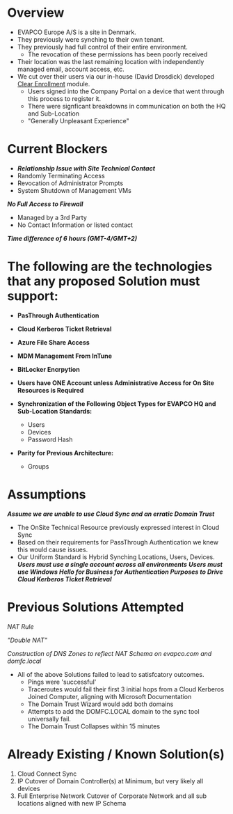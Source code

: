 # Overview

- EVAPCO Europe A/S is a site in Denmark.
- They previously were synching to their own tenant.
- They previously had full control of their entire environment.
    - The revocation of these permissions has been poorly received
- Their location was the last remaining location with independently managed email, account access, etc.
- We cut over their users via our in-house (David Drosdick) developed [Clear Enrollment](https://github.com/DirtyDabe23/EvapcoRepo/blob/main/Modules/Clear-Enrollment/Clear-Enrollment.ps1) module.
    - Users signed into the Company Portal on a device that went through this process to register it.
    - There were signficant breakdowns in communication on both the HQ and Sub-Location
    - "Generally Unpleasant Experience"

# Current Blockers

- ***Relationship Issue with Site Technical Contact***
- Randomly Terminating Access
- Revocation of Administrator Prompts
- System Shutdown of Management VMs

***No Full Access to Firewall***
- Managed by a 3rd Party
- No Contact Information or listed contact

***Time difference of 6 hours (GMT-4/GMT+2)***

# The following are the technologies that any proposed Solution must support:

- **PasThrough Authentication** 

- **Cloud Kerberos Ticket Retrieval**

- **Azure File Share Access**

- **MDM Management From InTune**

- **BitLocker Encrpytion**

- **Users have ONE Account unless Administrative Access for On Site Resources is Required**


- **Synchronization of the Following Object Types for EVAPCO HQ and Sub-Location Standards:**
    - Users
    - Devices
    - Password Hash

- **Parity for Previous Architecture:**
    - Groups

# Assumptions

***Assume we are unable to use Cloud Sync and an erratic Domain Trust***
- The OnSite Technical Resource previously expressed interest in Cloud Sync
- Based on their requirements for PassThrough Authentication we knew this would cause issues.
- Our Uniform Standard is Hybrid Synching Locations, Users, Devices.
***Users must use a single account across all environments***
***Users must use Windows Hello for Business for Authentication Purposes to Drive Cloud Kerberos Ticket Retrieval***

# Previous Solutions Attempted

*NAT Rule*

*"Double NAT"*

*Construction of DNS Zones to reflect NAT Schema on evapco.com and domfc.local*

- All of the above Solutions failed to lead to satisfcatory outcomes.
    - Pings were 'successful'
    - Traceroutes would fail their first 3 initial hops from a Cloud Kerberos Joined Computer, aligning with Microsoft Documentation
    - The Domain Trust Wizard would add both domains
    - Attempts to add the DOMFC.LOCAL domain to the sync tool universally fail.
    - The Domain Trust Collapses within 15 minutes

# Already Existing / Known Solution(s)

1. Cloud Connect Sync
2. IP Cutover of Domain Controller(s) at Minimum, but very likely all devices 
3. Full Enterprise Network Cutover of Corporate Network and all sub locations aligned with new IP Schema